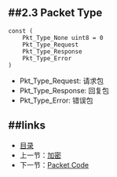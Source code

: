 ##2.3 Packet Type
---
	const (
		Pkt_Type_None uint8 = 0
		Pkt_Type_Request
		Pkt_Type_Response
		Pkt_Type_Error
	)
* Pkt_Type_Request: 请求包
* Pkt_Type_Response: 回复包
* Pkt_Type_Error: 错误包

##links
---
* [目录](preface.md)
* 上一节：[加密](02.2.md)
* 下一节：[Packet Code](02.4.md)


